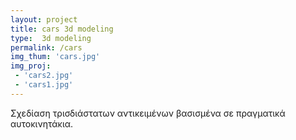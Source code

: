 ```yaml
---
layout: project
title: cars 3d modeling
type:  3d modeling
permalink: /cars
img_thum: 'cars.jpg'
img_proj:
 - 'cars2.jpg'
 - 'cars1.jpg'
---
```



Σχεδίαση τρισδιάστατων αντικειμένων βασισμένα σε πραγματικά αυτοκινητάκια.

